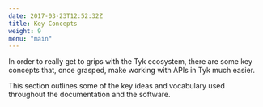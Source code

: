 ```yaml
---
date: 2017-03-23T12:52:32Z
title: Key Concepts
weight: 9
menu: "main"
---
```


In order to really get to grips with the Tyk ecosystem, there are some key concepts that, once grasped, make working with APIs in Tyk much easier.

This section outlines some of the key ideas and vocabulary used throughout the documentation and the software.

